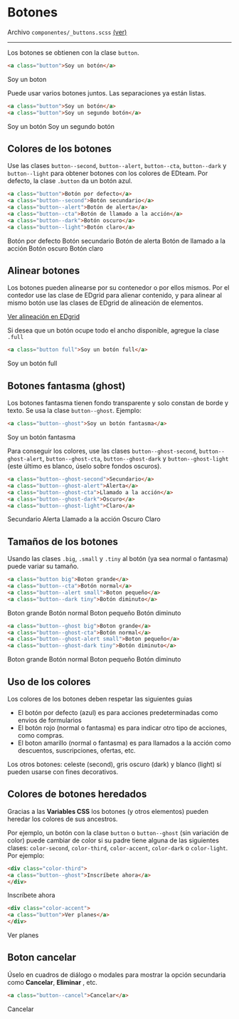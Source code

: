 # Botones

Archivo `componentes/_buttons.scss` [(ver)](https://github.com/escueladigital/EDteam-StyleGuides/blob/master/dev/scss/components/_buttons.scss)

--- 

Los botones se obtienen con la clase `button`.

```html
<a class="button">Soy un botón</a>
```
<div class="button">Soy un boton</div>


Puede usar varios botones juntos. Las separaciones ya están listas.

```html
<a class="button">Soy un botón</a>
<a class="button">Soy un segundo botón</a>
```

<a class="button">Soy un botón</a>
<a class="button">Soy un segundo botón</a>

<a id="markdown-colores-de-los-botones" name="colores-de-los-botones"></a>
## Colores de los botones


Use las clases `button--second`, `button--alert`, `button--cta`, `button--dark` y `button--light` para obtener botones con los colores de EDteam. Por defecto, la clase `.button` da un botón azul.

```html
<a class="button">Botón por defecto</a>
<a class="button--second">Botón secundario</a>
<a class="button--alert">Botón de alerta</a>
<a class="button--cta">Botón de llamado a la acción</a>
<a class="button--dark">Botón oscuro</a>
<a class="button--light">Botón claro</a>
```

<a class="button">Botón por defecto</a>
<a class="button--second">Botón secundario</a>
<a class="button--alert">Botón de alerta</a>
<a class="button--cta">Botón de llamado a la acción</a>
<a class="button--dark">Botón oscuro</a>
<a class="button--light">Botón claro</a>

<a id="markdown-alinear-botones" name="alinear-botones"></a>
## Alinear botones

Los botones pueden alinearse por su contenedor o por ellos mismos. Por el contedor use las clase de EDgrid para alienar contenido, y para alinear al mismo botón use las clases de EDgrid de alineación de elementos.

<a href="https://ed-grid.com/documentacion/alineacion.html" target="_blank" class="button">Ver alineación en EDgrid</a>

Si desea que un botón ocupe todo el ancho disponible, agregue la clase `.full`

```html
<a class="button full">Soy un botón full</a>
```

<div class="l-block">
<a class="button full">Soy un botón full</a>
</div>

<a id="markdown-botones-fantasma-ghost" name="botones-fantasma-ghost"></a>
## Botones fantasma (ghost)


Los botones fantasma tienen fondo transparente y solo constan de borde y texto. Se usa la clase `button--ghost`. Ejemplo:

```html
<a class="button--ghost">Soy un botón fantasma</a>
```

<div class="l-block">
<a class="button--ghost">Soy un botón fantasma</a>
</div>


Para conseguir los colores, use las clases `button--ghost-second`, `button--ghost-alert`, `button--ghost-cta`, `button--ghost-dark` y `button--ghost-light` (este último es blanco, úselo sobre fondos oscuros).

```html
<a class="button--ghost-second">Secundario</a>
<a class="button--ghost-alert">Alerta</a>
<a class="button--ghost-cta">Llamado a la acción</a>
<a class="button--ghost-dark">Oscuro</a>
<a class="button--ghost-light">Claro</a>
```

<div class="l-block">
<a class="button--ghost-second">Secundario</a>
<a class="button--ghost-alert">Alerta</a>
<a class="button--ghost-cta">Llamado a la acción</a>
<a class="button--ghost-dark">Oscuro</a>
<a class="button--ghost-light">Claro</a>
</div>

<a id="markdown-tamaños-de-los-botones" name="tamaños-de-los-botones"></a>
## Tamaños de los botones


Usando las clases `.big`, `.small` y `.tiny` al botón (ya sea normal o fantasma) puede variar su tamaño.

```html
<a class="button big">Boton grande</a>
<a class="button--cta">Botón normal</a>
<a class="button--alert small">Boton pequeño</a>
<a class="button--dark tiny">Botón diminuto</a>
```
<div class="l-block">
<a class="button big">Boton grande</a>
<a class="button--cta">Botón normal</a>
<a class="button--alert small">Boton pequeño</a>
<a class="button--dark tiny">Botón diminuto</a>
</div>


```html
<a class="button--ghost big">Boton grande</a>
<a class="button--ghost-cta">Botón normal</a>
<a class="button--ghost-alert small">Boton pequeño</a>
<a class="button--ghost-dark tiny">Botón diminuto</a>
```

<div class="l-block">
<a class="button--ghost big">Boton grande</a>
<a class="button--ghost-cta">Botón normal</a>
<a class="button--ghost-alert small">Boton pequeño</a>
<a class="button--ghost-dark tiny">Botón diminuto</a>
</div>

<a id="markdown-uso-de-los-colores" name="uso-de-los-colores"></a>
## Uso de los colores


Los colores de los botones deben respetar las siguientes guias

* El botón por defecto (azul) es para acciones predeterminadas como envios de formularios
* El botón rojo (normal o fantasma) es para indicar otro tipo de acciones, como compras.
* El boton amarillo (normal o fantasma) es para llamados a la acción como descuentos, suscripciones, ofertas, etc.

Los otros botones: celeste (second), gris oscuro (dark) y blanco (light) sí pueden usarse con fines decorativos.

<a id="markdown-colores-de-botones-heredados" name="colores-de-botones-heredados"></a>
## Colores de botones heredados


Gracias a las **Variables CSS** los botones (y otros elementos) pueden heredar los colores de sus ancestros.

Por ejemplo, un botón con la clase `button` o `button--ghost` (sin variación de color) puede cambiar de color si su padre tiene alguna de las siguientes clases: `color-second`, `color-third`, `color-accent`, `color-dark` o `color-light`. Por ejemplo:

```html
<div class="color-third">
<a class="button--ghost">Inscríbete ahora</a>
</div>
```

<div class="color-third l-block">
<a class="button--ghost">Inscríbete ahora</a>
</div>


```html
<div class="color-accent">
<a class="button">Ver planes</a>
</div>
```

<div class="color-accent l-block">
<a class="button">Ver planes</a>
</div>

<a id="markdown-boton-cancelar" name="boton-cancelar"></a>
## Boton cancelar


Úselo en cuadros de diálogo o modales para mostrar la opción secundaria como **Cancelar**, **Eliminar** , etc.

```html
<a class="button--cancel">Cancelar</a>
```

<a class="button--cancel">Cancelar</a>
